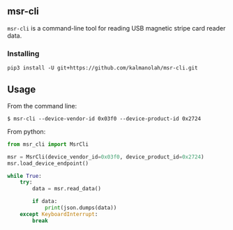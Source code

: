 ## msr-cli

`msr-cli` is a command-line tool for reading USB magnetic stripe card reader
data.

### Installing

```
pip3 install -U git+https://github.com/kalmanolah/msr-cli.git
```

## Usage

From the command line:

```
$ msr-cli --device-vendor-id 0x03f0 --device-product-id 0x2724
```

From python:

```python
from msr_cli import MsrCli

msr = MsrCli(device_vendor_id=0x03f0, device_product_id=0x2724)
msr.load_device_endpoint()

while True:
    try:
        data = msr.read_data()

        if data:
            print(json.dumps(data))
    except KeyboardInterrupt:
        break
```
